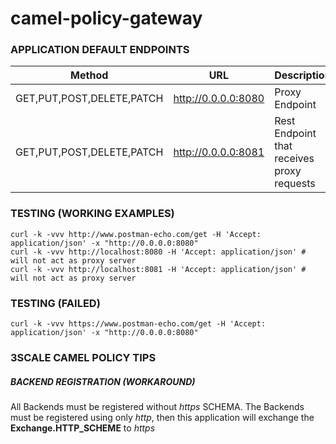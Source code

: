 # camel-policy-gateway

### APPLICATION DEFAULT ENDPOINTS

| Method | URL | Description |
| ------ | --- | ----------- |
| GET,PUT,POST,DELETE,PATCH | <container-exposed> http://0.0.0.0:8080 | Proxy Endpoint |
| GET,PUT,POST,DELETE,PATCH | <internal> http://0.0.0.0:8081 | Rest Endpoint that receives proxy requests |

### TESTING (WORKING EXAMPLES)

```
curl -k -vvv http://www.postman-echo.com/get -H 'Accept: application/json' -x "http://0.0.0.0:8080"
curl -k -vvv http://localhost:8080 -H 'Accept: application/json' # will not act as proxy server
curl -k -vvv http://localhost:8081 -H 'Accept: application/json' # will not act as proxy server
```

### TESTING (FAILED)

```
curl -k -vvv https://www.postman-echo.com/get -H 'Accept: application/json' -x "http://0.0.0.0:8080"
```

### 3SCALE CAMEL POLICY TIPS
##### BACKEND REGISTRATION (WORKAROUND)

All Backends must be registered without *https* SCHEMA.
The Backends must be registered using only *http*, then this application will exchange the <b>Exchange.HTTP_SCHEME</b> to *https*

